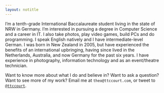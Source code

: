 ```yaml
---
layout: notitle
---
```

I’m a tenth-grade International Baccalaureate student living in the state of NRW in Germany. I’m interested in pursuing a degree in Computer Science and a career in IT. I also take photos, play video games, build PCs and do programming. I speak English natively and I have intermediate-level German. I was born in New Zealand in 2005, but have experienced the benefits of an international upbringing, having since lived in the Netherlands, Australia, and now Germany for the past six years. I have experience in photography, information technology and as an event/theatre technician.

Want to know more about what I do and believe in? Want to ask a question? Want to see more of my work? Email me at `theo@ttccourt.com`, or tweet to [`@ttccourt`](https://twitter.com/ttccourt).